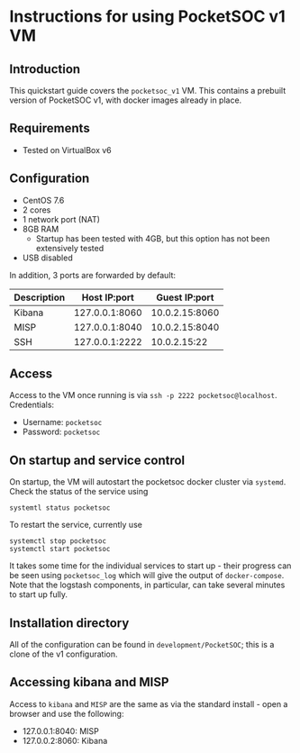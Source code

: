# Instructions for using PocketSOC v1 VM

## Introduction

This quickstart guide covers the `pocketsoc_v1` VM. This contains a prebuilt version of PocketSOC v1, with docker images already in place.

## Requirements

- Tested on VirtualBox v6

## Configuration

- CentOS 7.6 
- 2 cores
- 1 network port (NAT)
- 8GB RAM
  - Startup has been tested with 4GB, but this option has not been extensively tested
- USB disabled

In addition, 3 ports are forwarded by default:

| Description | Host IP:port   | Guest IP:port   |
| ----------- | -------------- | -------------- |
| Kibana      | 127.0.0.1:8060 | 10.0.2.15:8060 |
| MISP        | 127.0.0.1:8040 | 10.0.2.15:8040 |
| SSH         | 127.0.0.1:2222 | 10.0.2.15:22   |

## Access

Access to the VM once running is via `ssh -p 2222 pocketsoc@localhost`. Credentials:
- Username: `pocketsoc`
- Password: `pocketsoc`

## On startup and service control

On startup, the VM will autostart the pocketsoc docker cluster via `systemd`. Check the status of the service using

```
systemtl status pocketsoc
```

To restart the service, currently use

```
systemctl stop pocketsoc
systemctl start pocketsoc
```

It takes some time for the individual services to start up - their progress can be seen using `pocketsoc_log` which will give the output of `docker-compose`. Note that the logstash components, in particular, can take several minutes to start up fully.

## Installation directory

All of the configuration can be found in `development/PocketSOC`; this is a clone of the v1 configuration.

## Accessing kibana and MISP

Access to `kibana` and `MISP` are the same as via the standard install - open a browser and use the following:

- 127.0.0.1:8040: MISP
- 127.0.0.2:8060: Kibana


